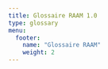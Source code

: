 ```yaml
---
title: Glossaire RAAM 1.0
type: glossary
menu:
  footer:
    name: "Glossaire RAAM"
    weight: 2
---
```

